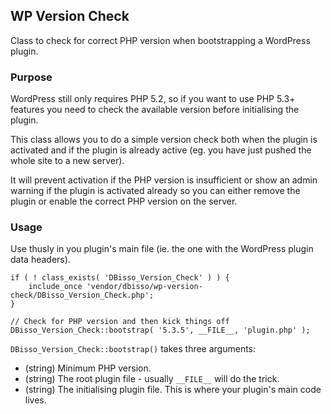 ## WP Version Check

Class to check for correct PHP version when bootstrapping a WordPress plugin.

### Purpose

WordPress still only requires PHP 5.2, so if you want to use PHP 5.3+ features you need to check the available version before initialising the plugin.

This class allows you to do a simple version check both when the plugin is activated and if the plugin is already active (eg. you have just pushed the whole site to a new server).

It will prevent activation if the PHP version is insufficient or show an admin warning if the plugin is activated already so you can either remove the plugin or enable the correct PHP version on the server.

### Usage

Use thusly in you plugin's main file (ie. the one with the WordPress plugin data headers).

````
if ( ! class_exists( 'DBisso_Version_Check' ) ) {
	include_once 'vendor/dbisso/wp-version-check/DBisso_Version_Check.php';
}

// Check for PHP version and then kick things off
DBisso_Version_Check::bootstrap( '5.3.5', __FILE__, 'plugin.php' );
````

`DBisso_Version_Check::bootstrap()` takes three arguments:

* (string) Minimum PHP version.
* (string) The root plugin file - usually `__FILE__` will do the trick.
* (string) The initialising plugin file. This is where your plugin's main code lives.
